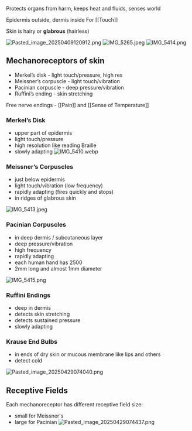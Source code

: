 Protects organs from harm, keeps heat and fluids, senses world

Epidermis outside, dermis inside
For [[Touch]]

Skin is hairy or **glabrous** (hairless)

![Pasted_image_20250409120912.png](pasted_image_20250409120912.png)
![IMG_5265.jpeg](img_5265.jpeg)
![IMG_5414.png](img_5414.png)

## Mechanoreceptors of skin
* Merkel’s disk - light touch/pressure, high res
* Meissner’s corpuscle - light touch/vibration
* Pacinian corpuscle - deep pressure/vibration
* Ruffini’s ending - skin stretching

Free nerve endings - [[Pain]] and [[Sense of Temperature]]

### Merkel’s Disk
* upper part of epidermis
* light touch/pressure
* high resolution like reading Braille
* slowly adapting
  ![IMG_5410.webp](img_5410.webp)

### Meissner’s Corpuscles
* just below epidermis
* light touch/vibration (low frequency)
* rapidly adapting (fires quickly and stops)
* in ridges of glabrous skin

![IMG_5413.jpeg](img_5413.jpeg)

### Pacinian Corpuscles
* in deep dermis / subcutaneous layer
* deep pressure/vibration
* high frequency
* rapidly adapting
* each human hand has 2500
* 2mm long and almost 1mm diameter

![IMG_5415.png](img_5415.png)

### Ruffini Endings
* deep in dermis
* detects skin stretching
* detects sustained pressure
* slowly adapting

### Krause End Bulbs
* in ends of dry skin or mucous membrane like lips and others
* detect cold

![Pasted_image_20250429074040.png](pasted_image_20250429074040.png)

## Receptive Fields
Each mechanoreceptor has different receptive field size:

* small for Meissner's
* large for Pacinian
  ![Pasted_image_20250429074437.png](pasted_image_20250429074437.png)
